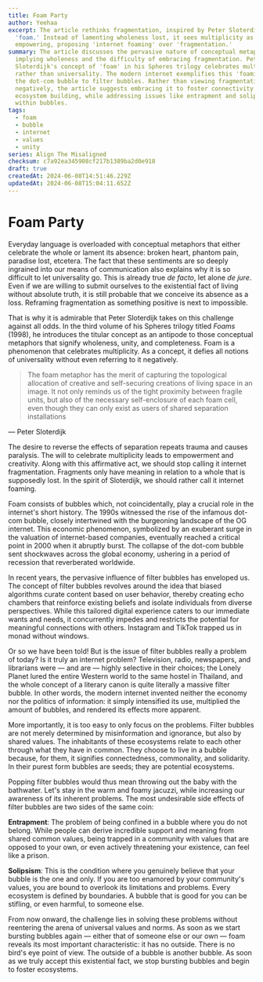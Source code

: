 ```yaml
---
title: Foam Party
author: Yeehaa
excerpt: The article rethinks fragmentation, inspired by Peter Sloterdijk's
  'foam.' Instead of lamenting wholeness lost, it sees multiplicity as
  empowering, proposing 'internet foaming' over 'fragmentation.'
summary: The article discusses the pervasive nature of conceptual metaphors
  implying wholeness and the difficulty of embracing fragmentation. Peter
  Sloterdijk's concept of 'foam' in his Spheres trilogy celebrates multiplicity
  rather than universality. The modern internet exemplifies this 'foaming,' from
  the dot-com bubble to filter bubbles. Rather than viewing fragmentation
  negatively, the article suggests embracing it to foster connectivity and
  ecosystem building, while addressing issues like entrapment and solipsism
  within bubbles.
tags:
  - foam
  - bubble
  - internet
  - values
  - unity
series: Align The Misaligned
checksum: c7a92ea345908cf217b1389ba2d0e918
draft: true
createdAt: 2024-06-08T14:51:46.229Z
updatedAt: 2024-06-08T15:04:11.652Z
---
```


# Foam Party

Everyday language is overloaded with conceptual metaphors that either celebrate the whole or lament its absence: broken heart, phantom pain, paradise lost, etcetera. The fact that these sentiments are so deeply ingrained into our means of communication also explains why it is so difficult to let universality go. This is already true *de facto*, let alone *de jure*. Even if we are willing to submit ourselves to the existential fact of living without absolute truth, it is still probable that we conceive its absence as a loss. Reframing fragmentation as something positive is next to impossible.

That is why it is admirable that Peter Sloterdijk takes on this challenge against all odds. In the third volume of his Spheres trilogy titled *Foams* (1998), he introduces the titular concept as an antipode to those conceptual metaphors that signify wholeness, unity, and completeness. Foam is a phenomenon that celebrates multiplicity. As a concept, it defies all notions of universality without even referring to it negatively.

 > The foam metaphor has the merit of capturing the topological allocation of creative and self-securing creations of living space in an image. It not only reminds us of the tight proximity between fragile units, but also of the necessary self-enclosure of each foam cell, even though they can only exist as users of shared separation installations

— Peter Sloterdijk

The desire to reverse the effects of separation repeats trauma and causes paralysis. The will to celebrate multiplicity leads to empowerment and creativity. Along with this affirmative act, we should stop calling it internet fragmentation. Fragments only have meaning in relation to a whole that is supposedly lost. In the spirit of Sloterdijk, we should rather call it internet foaming.

Foam consists of bubbles which, not coincidentally, play a crucial role in the internet's short history. The 1990s witnessed the rise of the infamous dot-com bubble, closely intertwined with the burgeoning landscape of the OG internet. This economic phenomenon, symbolized by an exuberant surge in the valuation of internet-based companies, eventually reached a critical point in 2000 when it abruptly burst. The collapse of the dot-com bubble sent shockwaves across the global economy, ushering in a period of recession that reverberated worldwide.

In recent years, the pervasive influence of filter bubbles has enveloped us. The concept of filter bubbles revolves around the idea that biased algorithms curate content based on user behavior, thereby creating echo chambers that reinforce existing beliefs and isolate individuals from diverse perspectives. While this tailored digital experience caters to our immediate wants and needs, it concurrently impedes and restricts the potential for meaningful connections with others. Instagram and TikTok trapped us in monad without windows.

Or so we have been told! But is the issue of filter bubbles really a problem of today? Is it truly an internet problem? Television, radio, newspapers, and librarians were — and are — highly selective in their choices; the Lonely Planet lured the entire Western world to the same hostel in Thailand, and the whole concept of a literary canon is quite literally a massive filter bubble. In other words, the modern internet invented neither the economy nor the politics of information: it simply intensified its use, multiplied the amount of bubbles, and rendered its effects more apparent.

More importantly, it is too easy to only focus on the problems. Filter bubbles are not merely determined by misinformation and ignorance, but also by shared values. The inhabitants of these ecosystems relate to each other through what they have in common. They choose to live in a bubble because, for them, it signifies connectedness, commonality, and solidarity. In their purest form bubbles are seeds; they are potential ecosystems.

Popping filter bubbles would thus mean throwing out the baby with the bathwater. Let's stay in the warm and foamy jacuzzi, while increasing our awareness of its inherent problems. The most undesirable side effects of filter bubbles are two sides of the same coin:

**Entrapment**: The problem of being confined in a bubble where you do not belong. While people can derive incredible support and meaning from shared common values, being trapped in a community with values that are opposed to your own, or even actively threatening your existence, can feel like a prison.

**Solipsism**: This is the condition where you genuinely believe that your bubble is the one and only. If you are too enamored by your community's values, you are bound to overlook its limitations and problems. Every ecosystem is defined by boundaries. A bubble that is good for you can be stifling, or even harmful, to someone else.

From now onward, the challenge lies in solving these problems without reentering the arena of universal values and norms. As soon as we start bursting bubbles again — either that of someone else or our own — foam reveals its most important characteristic: it has no outside. There is no bird's eye point of view. The outside of a bubble is another bubble. As soon as we truly accept this existential fact, we stop bursting bubbles and begin to foster ecosystems.

